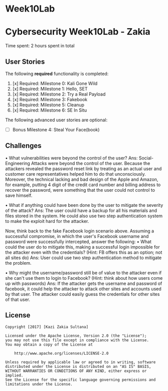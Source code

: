 # Week10Lab
# Cybersecurity Week10Lab - Zakia 

Time spent: 2 hours spent in total 

## User Stories

The following **required** functionality is completed:
 
1. [x]  Required: Milestone 0: Kali Gone Wild
2. [x]  Required: Milestone 1: Hello, SET
3. [x]  Required: Milestone 2: Try a Real Payload
4. [x]  Required: Milestone 3: Fakebook
5. [x]  Required: Milestone 5: Cleanup
6. [x]  Required: Milestone 6: SE In Situ

The following advanced user stories are optional:
* [ ]  Bonus Milestone 4: Steal Your Face(book)

## Challenges

•	What vulnerabilities were beyond the control of the user?
Ans: Social-Engineering Attacks were beyond the control of the user. Because the attackers revealed the password reset link by treating as an actual user and customer care representatives helped him to do that unconsciously. Moreover, the technical lacking and bad design of the Apple and Amazon, for example, putting 4 digit of the credit card number and billing address to recover the password, were something that the user could not control to save himself.  

•	What if anything could have been done by the user to mitigate the severity of the attack?
Ans: The user could have a backup for all his materials and files stored in the system. He could also use two step authentication system to make the exploit hard for the attacker.

Now, think back to the fake Facebook login scenario above. Assuming a successful compromise, in which the user's Facebook username and password were successfully intercepted, answer the following:
•	What could the user do to mitigate this, making a successful login impossible for the attacker even with the credentials? (Hint: FB offers this as an option; not all sites do)
Ans: User could use two step authentication method to mitigate the problem.

•	Why might the username/password still be of value to the attacker even if she can't use them to login to Facebook? (Hint: think about how users come up with passwords)
Ans: If the attacker gets the username and password of facebook, it could help the attacker to attack other sites and accounts used by that user. The attacker could easily guess the credentials for other sites of that user.

## License

    Copyright [2017] [Kazi Zakia Sultana]

    Licensed under the Apache License, Version 2.0 (the "License");
    you may not use this file except in compliance with the License.
    You may obtain a copy of the License at

        http://www.apache.org/licenses/LICENSE-2.0

    Unless required by applicable law or agreed to in writing, software
    distributed under the License is distributed on an "AS IS" BASIS,
    WITHOUT WARRANTIES OR CONDITIONS OF ANY KIND, either express or implied.
    See the License for the specific language governing permissions and
    limitations under the License.

